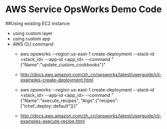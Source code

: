 # AWS Service OpsWorks Demo Code
##Using existing EC2 instance
  - using custom layer
  - using custom app
  - AWS CLI command
    - aws opsworks --region us-east-1 create-deployment --stack-id <stack_id> --app-id <app_id> --command "{\"Name\":\"update_custom_cookbooks\"}"
    - http://docs.aws.amazon.com/zh_cn/opsworks/latest/userguide/cli-examples-create-deployment.html
    
    - aws opsworks --region us-east-1 create-deployment --stack-id <stack_id> --app-id <app_id> --command "{\"Name\":\"execute_recipes\", \"Args\":{\"recipes\":[\"ichef_deploy::default\"]}}"
    - http://docs.aws.amazon.com/zh_cn/opsworks/latest/userguide/cli-examples-execute-recipe.html

